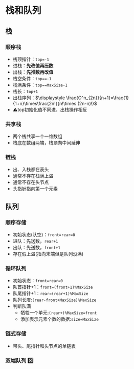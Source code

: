 # 栈和队列

## 栈

### 顺序栈

- 栈顶指针：`top=-1`
- 进栈：**先改值再压数**
- 出栈：**先推数再改值**
- 栈空条件：`top==-1`
- 栈满条件：`top==MaxSize-1`
- 栈长：`top+1`
- 出栈序列：$\displaystyle \frac{C^n_{2n}}{n+1}=\frac{1}{1+n}\times\frac{2n!}{n!\times (2n-n)!}$
- ⚠️top初始化值不同进，出栈操作相反

### 共享栈

- 两个栈共享一个一维数组
- 栈底在数组两端，栈顶向中间延伸

### 链栈

- 出、入栈都在表头
- 通常不存在栈满上溢
- 通常不存在头节点
- 头指针指向第一个元素

## 队列

### 顺序存储

- 初始状态(队空)：`front=rear=0`
- 进队：先送数，`rear+1`
- 出队：先送数，`front+1`
- 存在假上溢(指向末端但是队列没满)

### 循环队列

- 初始状态：`front=rear=0`
- 队首指针+1：`front=(front+1)%MaxSize`
- 队尾指针+1：`rear=(rear+1)%MaxSize`
- 队列长度:`(rear-front+MaxSize)%MaxSize`
- 判断队满
  - 牺牲一个单元:`(rear+)%MaxSize=front`
  - 添加表示元素个数的数据:`size=MaxSize`

### 链式存储

- 带头、尾指针和头节点的单链表

### 双端队列 0️⃣

